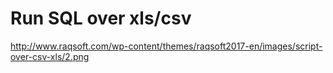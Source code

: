 # Run SQL over xls/csv

http://www.raqsoft.com/wp-content/themes/raqsoft2017-en/images/script-over-csv-xls/2.png
